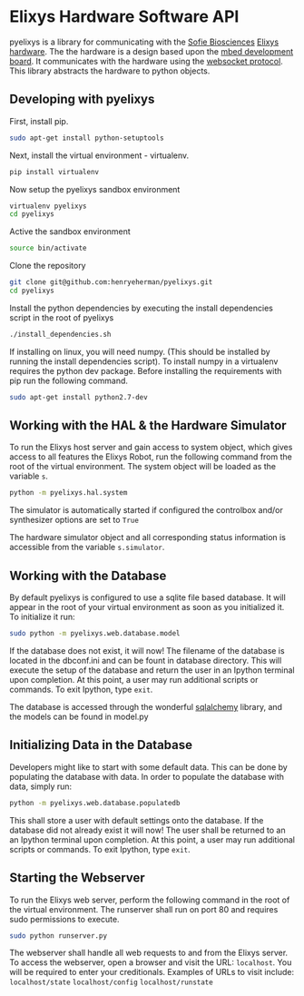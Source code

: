 Elixys Hardware Software API
==============================================
pyelixys is a library for communicating with the [Sofie Biosciences][sofiebiolink]
[Elixys hardware][elixyslink].  The the hardware is a design based upon the [mbed
development board][mbedlink].  It communicates with the hardware using the
[websocket protocol][websocketlink].  This library abstracts the hardware to python objects.

Developing with pyelixys
------------------------
First, install pip.
```bash
sudo apt-get install python-setuptools
```
Next, install the virtual environment - virtualenv.
```bash
pip install virtualenv
```
Now setup the pyelixys sandbox environment
```bash
virtualenv pyelixys
cd pyelixys
```
Active the sandbox environment
```bash
source bin/activate
```
Clone the repository
```bash
git clone git@github.com:henryeherman/pyelixys.git
cd pyelixys
```
Install the python dependencies by executing the
install dependencies script in the root of pyelixys
```bash
./install_dependencies.sh
```

If installing on linux, you will need numpy.
(This should be installed by running the install
dependencies script).
To install numpy in a virtualenv
requires the python dev
package. Before installing the requirements with pip
run the following command.
```bash
sudo apt-get install python2.7-dev
```

Working with the HAL & the Hardware Simulator
---------------------------------------------
To run the Elixys host server and gain access
to system object, which gives access to all
features the Elixys Robot, run the following
command from the root of the virtual environment.
The system object will be loaded as the variable
`s`.

```bash
python -m pyelixys.hal.system
```

The simulator is automatically started if
configured the controlbox and/or synthesizer
options are set to `True`

The hardware simulator object and all corresponding
status information is accessible from the variable
`s.simulator`.


Working with the Database
-------------------------
By default pyelixys is configured to use a sqlite file based
database.  It will appear in the root of your virtual environment
as soon as you initialized it. To initialize it run:


```bash
sudo python -m pyelixys.web.database.model
```

If the database does not exist, it will now!
The filename of the database is located in
the dbconf.ini and can be fount in database
directory.
This will execute the setup of the database and return
the user in an Ipython terminal upon completion. At this
point, a user may run additional scripts or commands.
To exit Ipython, type `exit`.

The database is accessed through the wonderful
[sqlalchemy][sqlalchemylink] library, and the models can be found
in model.py


Initializing Data in the Database
---------------------------------
Developers might like to start with some default data.
This can be done by populating the database with data.
In order to populate the database with data, simply run:


```bash
python -m pyelixys.web.database.populatedb
```

This shall store a user with default settings onto the database.
If the database did not already exist it will now!
The user shall be returned to an an Ipython terminal upon completion.
At this point, a user may run additional scripts or commands.
To exit Ipython, type `exit`.

Starting the Webserver
------------------------------------------
To run the Elixys web server, perform the following
command in the root of the virtual environment. The
runserver shall run on port 80 and requires sudo
permissions to execute.

```bash
sudo python runserver.py
```

The webserver shall handle all web requests to and
from the Elixys server. To access the webserver, open
a browser and visit the URL: `localhost`. You will be
required to enter your creditionals.
Examples of URLs to visit include:
`localhost/state`
`localhost/config`
`localhost/runstate`

[mbedlink]: http://mbed.org/
[sofiebiolink]: http://sofiebio.com/
[elixyslink]: http://sofiebio.com/products/chemistry/
[websocketlink]: http://en.wikipedia.org/wiki/WebSocket
[sqlalchemylink]: http://www.sqlalchemy.org/
